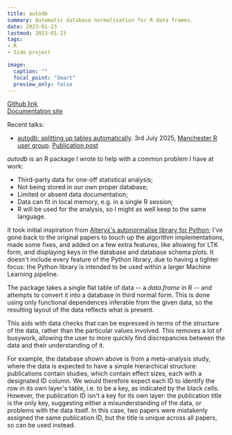 ```yaml
---
title: autodb
summary: Automatic database normalisation for R data frames.
date: 2023-01-23
lastmod: 2023-01-23
tags:
- R
- Side project

image:
  caption: ""
  focal_point: "Smart"
  preview_only: false
---
```


[Github link](https://github.com/CharnelMouse/autodb)\
[Documentation site](https://charnelmouse.github.io/autodb/)

Recent talks:

- [autodb: splitting up tables automatically](../../slides/2025-07-03-mancr/2025-07-03-mancr.html). 3rd July 2025, [Manchester R user group](https://www.meetup.com/manchester-r/). [Publication post](../../post/2025-07-05-manchester-r-user-group-slides)

*autodb* is an R package I wrote to help with a common problem I have at work:

- Third-party data for one-off statistical analysis;
- Not being stored in our own proper database;
- Limited or absent data documentation;
- Data can fit in local memory, e.g. in a single R session;
- R will be used for the analysis, so I might as well keep to the same language.

It took initial inspiration from [Alteryx's autonormalise library for Python](https://github.com/alteryx/autonormalize); I've gone back to the original papers to touch up the algorithm implementations, made some fixes, and added on a few extra features, like allowing for LTK form, and displaying keys in the database and database schema plots. It doesn't include every feature of the Python library, due to having a tighter focus: the Python library is intended to be used within a larger Machine Learning pipeline.

The package takes a single flat table of data -- a *data.frame* in R -- and attempts to convert it into a database in third normal form. This is done using only functional dependences inferable from the given data, so the resulting layout of the data reflects what is present.

This aids with data checks that can be expressed in terms of the structure of the data, rather than the particular values involved. This removes a lot of busywork, allowing the user to more quickly find discrepancies between the data and their understanding of it.

For example, the database shown above is from a meta-analysis study, where the data is expected to have a simple hierarchical structure: publications contain studies, which contain effect sizes, each with a designated ID column. We would therefore expect each ID to identify the row in its own layer's table, i.e. to be a key, as indicated by the black cells. However, the publication ID isn't a key for its own layer: the publication title is the only key, suggesting either a misunderstanding of the data, or problems with the data itself. In this case, two papers were mistakenly assigned the same publication ID, but the title is unique across all papers, so can be used instead.
